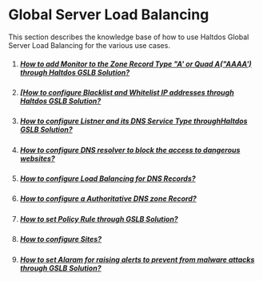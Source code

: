 # Global Server Load Balancing

This section describes the knowledge base of how to use Haltdos Global Server Load Balancing for the various use cases.

1. ##### [How to add Monitor to the Zone Record Type "A' or Quad A("AAAA') through Haltdos GSLB Solution?](./KB-4001)

2. ##### [[How to configure Blacklist and Whitelist IP addresses through Haltdos GSLB Solution?](./KB-4002)

3. ##### [How to configure Listner and its DNS Service Type throughHaltdos GSLB Solution?](./KB-4003)

4. ##### [How to configure DNS resolver to block the access to dangerous websites?](./KB-4004)

5. ##### [How to configure Load Balancing for DNS Records?](./KB-4005)

6. ##### [How to configure a Authoritative DNS zone Record?](./KB-4006)

7. ##### [How to set Policy Rule through GSLB Solution?](./KB-4007)

8. ##### [How to configure Sites?](./KB-4008)

9. ##### [How to set Alaram for raising alerts to prevent from malware attacks through GSLB Solution?](./KB-4009)
